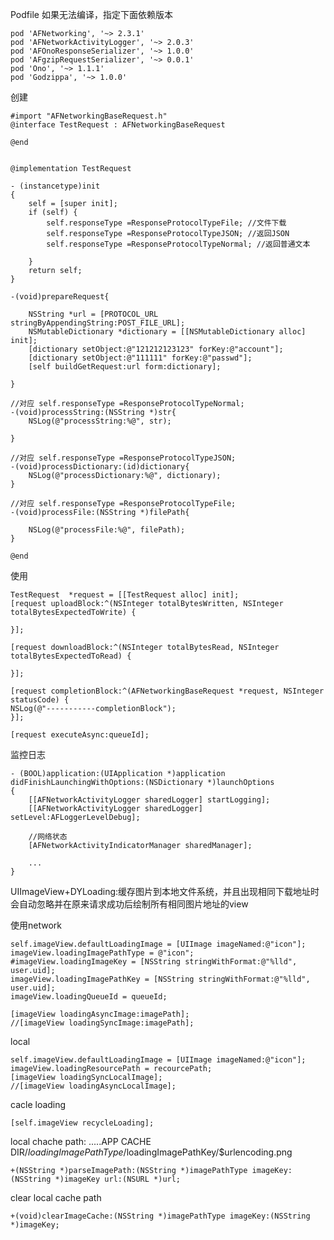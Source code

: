 Podfile
如果无法编译，指定下面依赖版本
	
	pod 'AFNetworking', '~> 2.3.1'
	pod 'AFNetworkActivityLogger', '~> 2.0.3'
	pod 'AFOnoResponseSerializer', '~> 1.0.0'
	pod 'AFgzipRequestSerializer', '~> 0.0.1'
	pod 'Ono', '~> 1.1.1'
	pod 'Godzippa', '~> 1.0.0'

创建

	#import "AFNetworkingBaseRequest.h"
	@interface TestRequest : AFNetworkingBaseRequest

	@end
	
	
	@implementation TestRequest
	
	- (instancetype)init
	{
    	self = [super init];
    	if (self) {
        	self.responseType =ResponseProtocolTypeFile; //文件下载
        	self.responseType =ResponseProtocolTypeJSON; //返回JSON
        	self.responseType =ResponseProtocolTypeNormal; //返回普通文本
        
    	}
   	 	return self;
	}

	-(void)prepareRequest{
    
    	NSString *url = [PROTOCOL_URL stringByAppendingString:POST_FILE_URL];
    	NSMutableDictionary *dictionary = [[NSMutableDictionary alloc] init];
    	[dictionary setObject:@"121212123123" forKey:@"account"];
    	[dictionary setObject:@"111111" forKey:@"passwd"];
    	[self buildGetRequest:url form:dictionary];
    
	}
   
    //对应 self.responseType =ResponseProtocolTypeNormal;
	-(void)processString:(NSString *)str{
    	NSLog(@"processString:%@", str);
    
	}

	//对应 self.responseType =ResponseProtocolTypeJSON;
	-(void)processDictionary:(id)dictionary{
   	 	NSLog(@"processDictionary:%@", dictionary);
	}

	//对应 self.responseType =ResponseProtocolTypeFile;
	-(void)processFile:(NSString *)filePath{
    
    	NSLog(@"processFile:%@", filePath);
	}

	@end
	
	
使用 


	TestRequest  *request = [[TestRequest alloc] init]; 
	[request uploadBlock:^(NSInteger totalBytesWritten, NSInteger totalBytesExpectedToWrite) {

	}];

	[request downloadBlock:^(NSInteger totalBytesRead, NSInteger totalBytesExpectedToRead) {

	}];

	[request completionBlock:^(AFNetworkingBaseRequest *request, NSInteger statusCode) {
    NSLog(@"-----------completionBlock");
	}];

	[request executeAsync:queueId];
	
监控日志

	- (BOOL)application:(UIApplication *)application didFinishLaunchingWithOptions:(NSDictionary *)launchOptions
	{
		[[AFNetworkActivityLogger sharedLogger] startLogging];
		[[AFNetworkActivityLogger sharedLogger] setLevel:AFLoggerLevelDebug];
		
		//网络状态
   		[AFNetworkActivityIndicatorManager sharedManager];
		
		...
	}
	
	
	
	
UIImageView+DYLoading:缓存图片到本地文件系统，并且出现相同下载地址时会自动忽略并在原来请求成功后绘制所有相同图片地址的view

使用network
	
	
    self.imageView.defaultLoadingImage = [UIImage imageNamed:@"icon"]; 
    imageView.loadingImagePathType = @"icon";
    #imageView.loadingImageKey = [NSString stringWithFormat:@"%lld", user.uid];
    imageView.loadingImagePathKey = [NSString stringWithFormat:@"%lld", user.uid]; 
    imageView.loadingQueueId = queueId;
    
    [imageView loadingAsyncImage:imagePath];
    //[imageView loadingSyncImage:imagePath];
    
    
 local
 
 	
    self.imageView.defaultLoadingImage = [UIImage imageNamed:@"icon"]; 
    imageView.loadingResourcePath = recourcePath;
    [imageView loadingSyncLocalImage];
    //[imageView loadingAsyncLocalImage];
    
    
    
 cacle loading
 
 	[self.imageView recycleLoading];

local chache path:    .....APP CACHE DIR/$loadingImagePathType/$loadingImagePathKey/$urlencoding.png
	
	+(NSString *)parseImagePath:(NSString *)imagePathType imageKey:(NSString *)imageKey url:(NSURL *)url;
    
 clear local cache path
   
  	+(void)clearImageCache:(NSString *)imagePathType imageKey:(NSString *)imageKey;
  	
  	
  	
    
  
